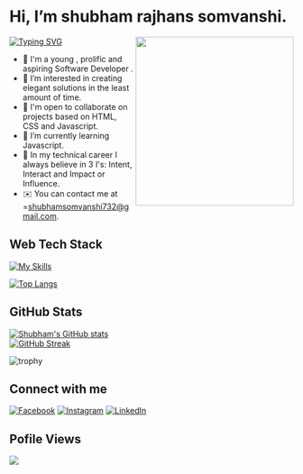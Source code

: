 # Hi, I’m shubham rajhans somvanshi.

[![Typing SVG](https://readme-typing-svg.herokuapp.com?font=Raleway&size=26&pause=1000&color=f564c5&center=true&width=835&lines=Skills%3A+++HTML+++++CSS+++Bootstrap+++TailWind+CSS;Language%3A++JavaScript)](https://git.io/typing-svg)
<img align="right" width="280" height="300" src="https://www.animatedimages.org/data/media/56/animated-computer-image-0116.gif">
- 👋 I'm a young , prolific and aspiring Software Developer .
- 👀 I’m interested in  creating elegant solutions in the least amount of time.
- 🤝 I'm open to collaborate on projects based on HTML, CSS and Javascript.
- 🌱 I’m currently learning  Javascript.
- 💞️ In my technical career I always believe in 3 I's: Intent, Interact and Impact or Influence. 
-  ✉️  You can contact me at =shubhamsomvanshi732@gmail.com.



##  Web Tech Stack
[![My Skills](https://skillicons.dev/icons?i=html,css,bootstrap,tailwind,js)](https://skillicons.dev)


[![Top Langs](https://github-readme-stats.vercel.app/api/top-langs/?username=shubhlabh123&theme=nightowl&exclude_repo=github-readme-stats,shubhlabh123.github.io)](https://github.com/anuraghazra/github-readme-stats)



## GitHub Stats
[![Shubham's GitHub stats](https://github-readme-stats.vercel.app/api?username=shubhlabh123&theme=gruvbox_light  )](https://github.com/shubhlabh123/github-readme-stats)<br/>
[![GitHub Streak](https://github-readme-streak-stats.herokuapp.com?user=shubhlabh123&theme=ayu-light)](https://git.io/streak-stats)
<br/>

![trophy](https://github-profile-trophy.vercel.app/?username=shubhlabh123&theme=onedark)

## Connect with me
[![Facebook](https://img.shields.io/badge/Facebook-%231877F2.svg?logo=Facebook&logoColor=white)]() [![Instagram](https://img.shields.io/badge/Instagram-%23E4405F.svg?logo=Instagram&logoColor=white)](https://www.instagram.com/shubham.somvanshi.397/) [![LinkedIn](https://img.shields.io/badge/LinkedIn-%230077B5.svg?logo=linkedin&logoColor=white)](https://www.linkedin.com/in/shubham-somvanshi-778193135/)

## Pofile Views

![](https://komarev.com/ghpvc/?username=shubhlabh123&color=orange)


<!---
shubhlabh123/shubhlabh123 is a ✨ special ✨ repository because its `README.md` (this file) appears on your GitHub profile.
You can click the Preview link to take a look at your changes.
--->
 
